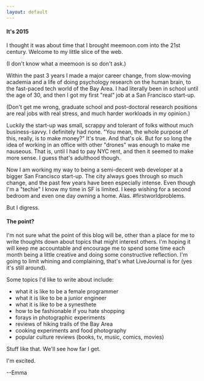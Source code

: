 ```yaml
---
layout: default
---
```


#### It\'s 2015

I thought it was about time that I brought meemoon.com into the 21st century. Welcome to my little slice of the web.

(I don't know what a meemoon is so don't ask.)

Within the past 3 years I made a major career change, from slow-moving academia and a life of doing psychology research on the human brain, to the fast-paced tech world of the Bay Area. I had literally been in school until the age of 30, and then I got my first "real" job at a San Francisco start-up. 

(Don't get me wrong, graduate school and post-doctoral research positions are real jobs with real stress, and much harder workloads in my opinion.) 

Luckily the start-up was small, scrappy and tolerant of folks without much business-savvy. I definitely had none. "You mean, the whole purpose of this, really, is to make money?" It's true. And that's ok. But for so long the idea of working in an office with other "drones" was enough to make me nauseous. That is, until I had to pay NYC rent, and then it seemed to make more sense. I guess that's adulthood though.

Now I am working my way to being a semi-decent web developer at a bigger San Francisco start-up. The city always goes through so much change, and the past few years have been especially intense. Even though I'm a "techie" I know my time in SF is limited. I keep wishing for a second bedroom and even one day owning a home. Alas. #firstworldproblems.

But I digress.

#### The point?

I'm not sure what the point of this blog will be, other than a place for me to write thoughts down about topics that might interest others. I'm hoping it will keep me accountable and encourage me to spend some time each month being a little creative and doing some constructive reflection. I'm going to limit whining and complaining, that's what LiveJournal is for (yes it's still around).

Some topics I'd like to write about include:

- what it is like to be a female programmer
- what it is like to be a junior engineer
- what it is like to be a synesthete
- how to be fashionable if you hate shopping
- forays in photographic experiments
- reviews of hiking trails of the Bay Area
- cooking experiments and food photography
- popular culture reviews (books, tv, music, comics, movies)

Stuff like that. We'll see how far I get.

I'm excited.

--Emma
